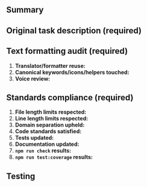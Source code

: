 <!-- Rename this PR to exactly match the Task title before submitting. -->

## Summary

<!-- Provide a concise summary of the changes. -->

## Original task description (required)

<!-- Paste the original user task verbatim. If the task was delivered over
multiple prompts, include every user prompt in chronological order without
modification. -->

## Text formatting audit (required)

1. **Translator/formatter reuse:** <!-- Link each translator or formatter you reused. See docs/text-formatting.md §§2–3. -->
2. **Canonical keywords/icons/helpers touched:** <!-- List every keyword, icon, or helper from Section 4 that you touched. -->
3. **Voice review:** <!-- Confirm Summary, Description, and Log voices were audited for all affected surfaces. -->

## Standards compliance (required)

<!-- Provide links, logs, or explanations that prove each statement. -->

1. **File length limits respected:** <!-- Prove no created or updated files exceed max length rules. -->
2. **Line length limits respected:** <!-- Prove no added or modified lines exceed max line length rules. -->
3. **Domain separation upheld:** <!-- Show Engine, Web, Content, and Protocol domains stayed strictly separated. -->
4. **Code standards satisfied:** <!-- Cite linting or review evidence that code standards remain satisfied. -->
5. **Tests updated:** <!-- Link to new or updated tests that cover the changes and include their results. -->
6. **Documentation updated:** <!-- Point to required documentation updates or explain why none were needed. -->
7. **`npm run check` results:** <!-- Link to the artifact generated by `npm run verify` (e.g., artifacts/<timestamp>-check.log) and note the PASS/FAIL status from the summary. -->
8. **`npm run test:coverage` results:** <!-- Link to the artifact generated by `npm run verify` (e.g., artifacts/<timestamp>-test-coverage.log) and note the PASS/FAIL status from the summary. -->

## Testing

<!-- List the tests you ran and their results. Include the summary emitted by `npm run verify`, noting pass/fail for `npm run check` and `npm run test:coverage` along with any additional commands. -->
